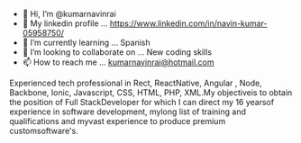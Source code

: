 - 👋 Hi, I’m @kumarnavinrai
- 👀 My linkedin profile ... https://www.linkedin.com/in/navin-kumar-05958750/
- 🌱 I’m currently learning ... Spanish
- 💞️ I’m looking to collaborate on ... New coding skills
- 📫 How to reach me ... kumarnavinrai@hotmail.com

Experienced tech professional in Rect, ReactNative, Angular , Node, Backbone, Ionic, Javascript, CSS, HTML, PHP, XML.My objectiveis to obtain the position of Full StackDeveloper for which I can direct my 16 yearsof experience in software development, mylong list of training and qualifications and myvast experience to produce premium customsoftware's.
